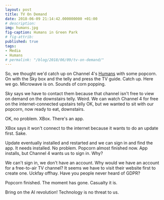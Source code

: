 ```yaml
---
layout: post
title: TV On Demand
date: 2018-06-09 21:14:42.000000000 +01:00
# description: 
img: humans.jpg
fig-caption: Humans in Green Park
# fig-attrib: 
published: true
tags:
- Media
- Humans
# permalink: "/blog/2018/06/09/tv-on-demand/"
---
```

So, we thought we'd catch up on Channel 4's [Humans](http://www.channel4.com/programmes/humans) with some popcorn. On with the Sky box and the telly and press the TV guide. Catch up. Here we go. Microwave is on. Sounds of corn popping.

Sky says we have to contact them because that channel isn't free to view on demand on the downstairs telly. Weird. We can watch Channel 4 for free on the internet-connected upstairs telly OK, but we wanted to sit with our popcorn, now ready to eat, downstairs.

OK, no problem. XBox. There's an app.

XBox says it won't connect to the internet because it wants to do an update first. Sake.

Update eventually installed and restarted and we can sign in and find the app. It needs installed. No problem. Popcorn almost finished now. App installs, but Channel 4 wants us to sign in. Why?

We can't sign in, we don't have an account. Why would we have an account for a free-to-air TV channel? It seems we have to visit their website first to create one. Uckfay offhay. Have you people never heard of GDPR?

Popcorn finished. The moment has gone. Casualty it is.

Bring on the AI revolution! Technology is no threat to us.
